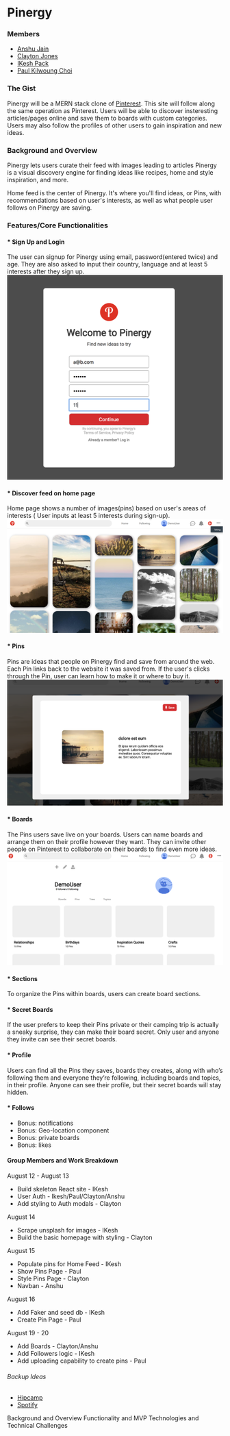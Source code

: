 # Pinergy

### Members

* [Anshu Jain](https://github.com/Anshuj11)
* [Clayton Jones](https://github.com/ClaytonJones839)
* [IKesh Pack](https://github.com/drexel-ue)
* [Paul Kilwoung Choi](https://github.com/paulkwchoi92)

### The Gist

Pinergy will be a MERN stack clone of [Pinterest](https://pinterest.com). This site will follow along the same operation as Pinterest. Users will be able to discover insteresting articles/pages online and save them to boards with custom categories. Users may also follow the profiles of other users to gain inspiration and new ideas.

### Background and Overview
Pinergy lets users curate their feed with images leading to articles 
Pinergy is a visual discovery engine for finding ideas like recipes, home and style inspiration, and more.

Home feed is the center of Pinergy. It's where you'll find ideas, or Pins, with recommendations based on user's interests, as well as what people user follows on Pinergy are saving.


### Features/Core Functionalities

#### * Sign Up and Login
The user can signup for Pinergy using email, password(entered twice) and age. They are also asked to input their country, language and at least 5 interests after they sign up.
![Pinergy Signup Page](https://github.com/drexel-ue/pinergy/blob/master/signup1.png)

#### * Discover feed on home page
Home page shows a number of images(pins) based on user's areas of interests ( User inputs at least 5 interests during sign-up).
![Pinergy Home Page](https://github.com/drexel-ue/pinergy/blob/master/php.png)

#### * Pins
Pins are ideas that people on Pinergy find and save from around the web. Each Pin links back to the website it was saved from. If the user's clicks through the Pin, user can learn how to make it or where to buy it.
![Pin Page](https://github.com/drexel-ue/pinergy/blob/master/pin.png)

#### * Boards
The Pins users save live on your boards. Users can name boards and arrange them on their profile however they want. They can invite other people on Pinterest to collaborate on their boards to find even more ideas.
![Board Page](https://github.com/drexel-ue/pinergy/blob/master/boards.png)

#### * Sections
To organize the Pins within boards, users can create board sections. 

#### * Secret Boards
If the user prefers to keep their Pins private or their camping trip is actually a sneaky surprise, they can make their board secret. Only user and anyone they invite can see their secret boards.


#### * Profile
Users can find all the Pins they saves, boards they creates, along with who’s following them and everyone they’re following, including boards and topics, in their profile. Anyone can see their profile, but their secret boards will stay hidden.  

#### * Follows


* Bonus: notifications
* Bonus: Geo-location component
* Bonus: private boards
* Bonus: likes

#### Group Members and Work Breakdown
August 12 - August 13
* Build skeleton React site - IKesh
* User Auth - Ikesh/Paul/Clayton/Anshu
* Add styling to Auth modals - Clayton

August 14
* Scrape unsplash for images - IKesh
* Build the basic homepage with styling - Clayton

August 15
* Populate pins for Home Feed - IKesh
* Show Pins Page - Paul
* Style Pins Page - Clayton
* Navban - Anshu

August 16
* Add Faker and seed db - IKesh
* Create Pin Page - Paul

August 19 - 20
* Add Boards - Clayton/Anshu
* Add Followers logic - IKesh
* Add uploading capability to create pins - Paul



###### Backup Ideas

* [Hipcamp](https://hipcamp.com)
* [Spotify](https://spotify.com)


Background and Overview
Functionality and MVP
Technologies and Technical Challenges

